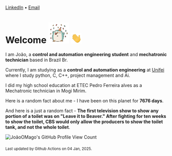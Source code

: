 [LinkedIn](https://www.linkedin.com/in/joão-pedro-gozzoli-b95641301/) &bull;
[Email](joaopedrogozzoli@gmail.com)

# Welcome <img src="happy.gif" height="64px" /> <img src="wave.gif" height="32px" />

I am João, a  **control and automation engineering student** and **mechatronic technician** based in Brazil Br.

Currently, I am studying as a **control and automation engineering** at [Unifei](https://unifei.edu.br) where I study python, C, C++, project management and Ai.

I did my high school education at ETEC Pedro Ferreira alves as a Mechatronic technician in Mogi Mirim.

Here is a random fact about me - I have been on this planet for **7676 days**.

And here is a just a random fact -  **The first television show to show any portion of a toilet was on "Leave it to Beaver." After fighting for ten weeks to show the toilet, CBS would only allow the producers to show the toilet tank, and not the whole toilet**.

![JoãoOMago's GitHub Profile View Count](https://komarev.com/ghpvc/?username=JoaoOMago)

<sub>Last updated by Github Actions on 04 Jan, 2025.</sub>
